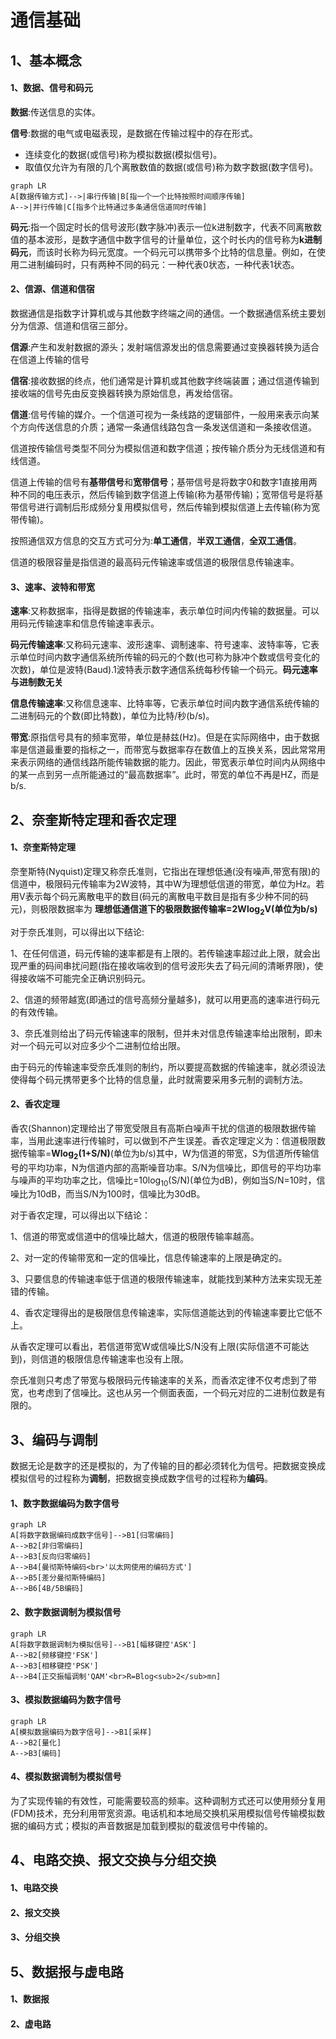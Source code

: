 # 通信基础

## 1、基本概念

#### 1、数据、信号和码元

**数据**:传送信息的实体。

**信号**:数据的电气或电磁表现，是数据在传输过程中的存在形式。

- 连续变化的数据(或信号)称为模拟数据(模拟信号)。
- 取值仅允许为有限的几个离散数值的数据(或信号)称为数字数据(数字信号)。

```mermaid
graph LR
A[数据传输方式]-->|串行传输|B[指一个一个比特按照时间顺序传输]
A-->|并行传输|C[指多个比特通过多条通信信道同时传输]
```

**码元**:指一个固定时长的信号波形(数字脉冲)表示一位k进制数字，代表不同离散数值的基本波形，是数字通信中数字信号的计量单位，这个时长内的信号称为**k进制码元**，而该时长称为码元宽度。一个码元可以携带多个比特的信息量。例如，在使用二进制编码时，只有两种不同的码元：一种代表0状态，一种代表1状态。

#### 2、信源、信道和信宿

数据通信是指数字计算机或与其他数字终端之间的通信。一个数据通信系统主要划分为信源、信道和信宿三部分。

**信源**:产生和发射数据的源头；发射端信源发出的信息需要通过变换器转换为适合在信道上传输的信号

**信宿**:接收数据的终点，他们通常是计算机或其他数字终端装置；通过信道传输到接收端的信号先由反变换器转换为原始信息，再发给信宿。

**信道**:信号传输的媒介。一个信道可视为一条线路的逻辑部件，一般用来表示向某个方向传送信息的介质；通常一条通信线路包含一条发送信道和一条接收信道。

信道按传输信号类型不同分为模拟信道和数字信道；按传输介质分为无线信道和有线信道。

信道上传输的信号有**基带信号**和**宽带信号**；基带信号是将数字0和数字1直接用两种不同的电压表示，然后传输到数字信道上传输(称为基带传输)；宽带信号是将基带信号进行调制后形成频分复用模拟信号，然后传输到模拟信道上去传输(称为宽带传输)。

按照通信双方信息的交互方式可分为:**单工通信**，**半双工通信**，**全双工通信**。

信道的极限容量是指信道的最高码元传输速率或信道的极限信息传输速率。

#### 3、速率、波特和带宽

**速率**:又称数据率，指得是数据的传输速率，表示单位时间内传输的数据量。可以用码元传输速率和信息传输速率表示。

**码元传输速率**:又称码元速率、波形速率、调制速率、符号速率、波特率等，它表示单位时间内数字通信系统所传输的码元的个数(也可称为脉冲个数或信号变化的次数)，单位是波特(Baud).1波特表示数字通信系统每秒传输一个码元。**码元速率与进制数无关**

**信息传输速率**:又称信息速率、比特率等，它表示单位时间内数字通信系统传输的二进制码元的个数(即比特数)，单位为比特/秒(b/s)。

**带宽**:原指信号具有的频率宽带，单位是赫兹(Hz)。但是在实际网络中，由于数据率是信道最重要的指标之一，而带宽与数据率存在数值上的互换关系，因此常常用来表示网络的通信线路所能传输数据的能力。因此，带宽表示单位时间内从网络中的某一点到另一点所能通过的“最高数据率”。此时，带宽的单位不再是HZ，而是b/s.

## 2、奈奎斯特定理和香农定理
#### 1、奈奎斯特定理

奈奎斯特(Nyquist)定理又称奈氏准则，它指出在理想低通(没有噪声,带宽有限)的信道中，极限码元传输率为2W波特，其中W为理想低信道的带宽，单位为Hz。若用V表示每个码元离散电平的数目(码元的离散电平数目是指有多少种不同的码元)，则极限数据率为 **理想低通信道下的极限数据传输率=2Wlog<sub>2</sub>V(单位为b/s)**

对于奈氏准则，可以得出以下结论:

1、在任何信道，码元传输的速率都是有上限的。若传输速率超过此上限，就会出现严重的码间串扰问题(指在接收端收到的信号波形失去了码元间的清晰界限)，使得接收端不可能完全正确识别码元。

2、信道的频带越宽(即通过的信号高频分量越多)，就可以用更高的速率进行码元的有效传输。

3、奈氏准则给出了码元传输速率的限制，但并未对信息传输速率给出限制，即未对一个码元可以对应多少个二进制位给出限。

由于码元的传输速率受奈氏准则的制约，所以要提高数据的传输速率，就必须设法使得每个码元携带更多个比特的信息量，此时就需要采用多元制的调制方法。

#### 2、香农定理

香农(Shannon)定理给出了带宽受限且有高斯白噪声干扰的信道的极限数据传输率，当用此速率进行传输时，可以做到不产生误差。香农定理定义为：信道极限数据传输率=**Wlog<sub>2</sub>(1+S/N)**(单位为b/s)其中，W为信道的带宽，S为信道所传输信号的平均功率，N为信道内部的高斯噪音功率。S/N为信噪比，即信号的平均功率与噪声的平均功率之比，信噪比=10log<sub>10</sub>(S/N)(单位为dB)，例如当S/N=10时，信噪比为10dB，而当S/N为100时，信噪比为30dB。

对于香农定理，可以得出以下结论：

1、信道的带宽或信道中的信噪比越大，信道的极限传输率越高。

2、对一定的传输带宽和一定的信噪比，信息传输速率的上限是确定的。

3、只要信息的传输速率低于信道的极限传输速率，就能找到某种方法来实现无差错的传输。

4、香农定理得出的是极限信息传输速率，实际信道能达到的传输速率要比它低不上。

从香农定理可以看出，若信道带宽W或信噪比S/N没有上限(实际信道不可能达到)，则信道的极限信息传输速率也没有上限。

奈氏准则只考虑了带宽与极限码元传输速率的关系，而香浓定律不仅考虑到了带宽，也考虑到了信噪比。这也从另一个侧面表面，一个码元对应的二进制位数是有限的。



## 3、编码与调制

数据无论是数字的还是模拟的，为了传输的目的都必须转化为信号。把数据变换成模拟信号的过程称为**调制**，把数据变换成数字信号的过程称为**编码**。

#### 1、数字数据编码为数字信号

```mermaid
graph LR
A[将数字数据编码成数字信号]-->B1[归零编码]
A-->B2[非归零编码]
A-->B3[反向归零编码]
A-->B4[曼彻斯特编码<br>'以太网使用的编码方式']
A-->B5[差分曼彻斯特编码]
A-->B6[4B/5B编码]
```



#### 2、数字数据调制为模拟信号

```mermaid
graph LR
A[将数字数据调制为模拟信号]-->B1[幅移键控'ASK']
A-->B2[频移键控'FSK']
A-->B3[相移键控'PSK']
A-->B4[正交振幅调制'QAM'<br>R=Blog<sub>2</sub>mn]
```



#### 3、模拟数据编码为数字信号

```mermaid
graph LR
A[模拟数据编码为数字信号]-->B1[采样]
A-->B2[量化]
A-->B3[编码]
```



#### 4、模拟数据调制为模拟信号

为了实现传输的有效性，可能需要较高的频率。这种调制方式还可以使用频分复用(FDM)技术，充分利用带宽资源。电话机和本地局交换机采用模拟信号传输模拟数据的编码方式；模拟的声音数据是加载到模拟的载波信号中传输的。

## 4、电路交换、报文交换与分组交换
#### 1、电路交换



#### 2、报文交换



#### 3、分组交换



## 5、数据报与虚电路
#### 1、数据报



#### 2、虚电路

